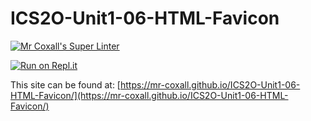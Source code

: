 # ICS2O-Unit1-06-HTML-Favicon

[![Mr Coxall's Super Linter](https://github.com/Mr-Coxall/ICS2O-Unit1-06-HTML-Favicon/workflows/Mr%20Coxall's%20Super%20Linter/badge.svg)](https://github.com/Mr-Coxall/ICS2O-Unit1-06-HTML-Favicon/actions/)

[![Run on Repl.it](https://repl.it/badge/github/Mr-Coxall/ICS2O-Unit1-06-HTML-Favicon)](https://repl.it/github/Mr-Coxall/ICS2O-Unit1-06-HTML-Favicon)

This site can be found at: [https://mr-coxall.github.io/ICS2O-Unit1-06-HTML-Favicon/](https://mr-coxall.github.io/ICS2O-Unit1-06-HTML-Favicon/)
